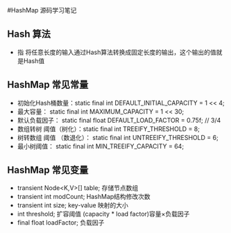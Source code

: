 #HashMap 源码学习笔记
##  Hash 算法 
*  指 将任意长度的输入通过Hash算法转换成固定长度的输出，这个输出的值就是Hash值
## HashMap 常见常量
* 初始化Hash桶数量：static final int DEFAULT_INITIAL_CAPACITY = 1 << 4; 
* 最大容量：  static final int MAXIMUM_CAPACITY = 1 << 30;
* 默认负载因子： static final float DEFAULT_LOAD_FACTOR = 0.75f; // 3/4
* 数组转树 阈值（树化）：static final int TREEIFY_THRESHOLD = 8;
* 树转数组 阈值 （数退化）： static final int UNTREEIFY_THRESHOLD = 6;
* 最小树阈值： static final int MIN_TREEIFY_CAPACITY = 64;
## HashMap 常见变量
*  transient Node<K,V>[] table; 存储节点数组
*  transient int modCount; HashMap结构修改次数
*  transient int size; key-value 映射的大小
*  int threshold; 扩容阈值 (capacity * load factor)容量×负载因子
*  final float loadFactor; 负载因子

